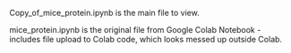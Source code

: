 Copy_of_mice_protein.ipynb is the main file to view.

mice_protein.ipynb is the original file from Google Colab Notebook - includes file upload to Colab code, which looks messed up outside Colab. 
